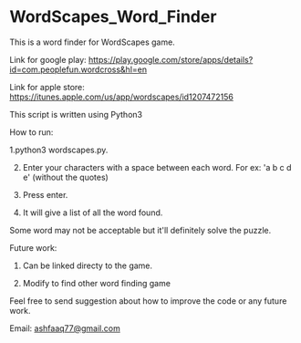 # WordScapes_Word_Finder
This is a word finder for WordScapes game.

Link for google play: https://play.google.com/store/apps/details?id=com.peoplefun.wordcross&hl=en

Link for apple store: https://itunes.apple.com/us/app/wordscapes/id1207472156

This script is written using Python3

How to run:

1.python3 wordscapes.py.

2. Enter your characters with a space between each word. For ex: 'a b c d e' (without the quotes)

3. Press enter.

4. It will give a list of all the word found.


Some word may not be acceptable but it'll definitely solve the puzzle.

Future work:

1. Can be linked directy to the game.

2. Modify to find other word finding game


Feel free to send suggestion about how to improve the code or any future work.

Email: ashfaaq77@gmail.com
